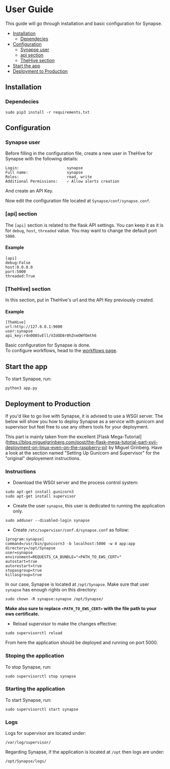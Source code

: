# User Guide

This guide will go through installation and basic configuration for Synapse.   

+ [Installation](#installation)
    + [Dependecies](#dependecies)
+ [Configuration](#configuration)
    + [Synapse user](#synapse-user)
    + [api section](#api-section)
    + [TheHive section](#thehive-section)
+ [Start the app](#start-the-app)
+ [Deployment to Production](#deployment-to-production)

## Installation

### Dependecies

```
sudo pip3 install -r requirements.txt
```

## Configuration

### Synapse user
Before filling in the configuration file, create a new user in TheHive for Synapse with the following details:

```
Login:                     synapse
Full name:                 synapse
Roles:                     read, write
Additional Permissions:    ✓ Allow alerts creation
```

And create an API Key.   

Now edit the configuration file located at ```Synapse/conf/synapse.conf```.

### [api] section

The ```[api]``` section is related to the flask API settings. You can keep it as it is for ```debug```, ```host```, ```threaded``` value. You may want to change the default port ```5000```.

#### Example

```
[api]
debug:False
host:0.0.0.0
port:5000
threaded:True
```

### [TheHive] section

In this section, put in TheHive's url and the API Key previously created.

#### Example

```
[TheHive]
url:http://127.0.0.1:9000
user:synapse
api_key:r4n0O8SvEll/VZdOD8r0hZneOWfOmth6
```

Basic configuration for Synapse is done.   
To configure workflows, head to the [workflows page](workflows/README.md).

## Start the app

To start Synapse, run:

```
python3 app.py
```

## Deployment to Production

If you'd like to go live with Synapse, it is advised to use a WSGI server.
The below will show you how to deploy Synapse as a service with gunicorn and supervisor but feel free to use any others tools for your deployment.

This part is mainly taken from the excellent [Flask Mega-Tutorial] (https://blog.miguelgrinberg.com/post/the-flask-mega-tutorial-part-xvii-deployment-on-linux-even-on-the-raspberry-pi) by Miguel Grinberg. 
Have a look at the section named "Setting Up Gunicorn and Supervisor" for the "original" deployement instructions.

### Instructions

 * Download the WSGI server and the process control system:

```
sudo apt-get install gunicorn3
sudo apt-get install supervisor
```

 * Create the user ```synapse```, this user is dedicated to running the application only.

```
sudo adduser --disabled-login synapse
```

 * Create ```/etc/supervisor/conf.d/synapse.conf``` as follow:

```
[program:synapse]
command=/usr/bin/gunicorn3 -b localhost:5000 -w 4 app:app
directory=/opt/Synapse
user=synapse
environment=REQUESTS_CA_BUNDLE="<PATH_TO_EWS_CERT>"
autostart=true
autorestart=true
stopasgroup=true
killasgroup=true
```

In our case, Synapse is located at ```/opt/Synapse```.
Make sure that user ```synapse``` has enough rights on this directory:

```
sudo chown -R synapse:synapse /opt/Synapse/
```

**Make also sure to replace ```<PATH_TO_EWS_CERT>``` with the file path to your ews certificate.**

 * Reload supervisor to make the changes effective:

```
sudo supervisorctl reload
```

From here the application should be deployed and running on port 5000.

### Stoping the application

To stop Synapse, run:

```
sudo supervisorctl stop synapse
```

### Starting the application

To start Synapse, run:

```
sudo supervisorctl start synapse
```

### Logs

Logs for supervisor are located under:

```
/var/log/supervisor/
```

Regarding Synapse, if the application is located at ```/opt``` then logs are under:

```
/opt/Synapse/logs/
```

